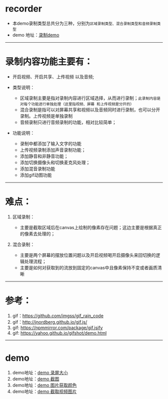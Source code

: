 # recorder
  - 本demo录制类型总共分为三种，分别为`区域录制类型、混合录制类型和音频录制类型`
  - demo 地址：[录制demo](https://he-juan.github.io/RecordVideo/recordProgram/index.html)

-----
# 录制内容功能主要有： 
  - 开启视频、开启共享、上传视频 以及音频;
   
  - 类型说明：
      -  区域录制主要是指对录制内容进行区域选择，从而进行录制；`此录制内容是对每个功能进行单独处理（这里指视频、屏幕 和上传视频是分开的）`
      -  混合录制是指可以对屏幕共享和视频以及音频同时进行录制，也可以分开录制。上传视频是单独录制
      -  音频录制只进行音频录制的功能，相对比较简单；
  - 功能说明：
      - 录制中都添加了输入文字的功能
      - 上传视频录制添加声音录制功能； 
      - 添加静音和非静音功能；
      - 添加切换摄像头和切换麦克风处理；   
      - 添加混音录制功能
      - 添加gif动图功能
   
  -------
  
# 难点：
  1. 区域录制：
     - 主要是截取区域后在canvas上绘制的像素存在问题；这边主要是根据真正的像素去处理的；
 
  2. 混合录制：
     - 主要是两个屏幕的摆放位置问题以及开启视频喝开启摄像头来回切换的逻辑处理流程； 
     - 主要是如何对获取到的流放到固定的canvas中且像素保持不变或者画质清晰     
 
 
 -------------
 
 # 参考：
  1. gif：https://github.com/imgss/gif_rain_code
  2. gif：http://jnordberg.github.io/gif.js/
  3. gif: https://npmmirror.com/package/gif.jsify
  4. gif: https://yahoo.github.io/gifshot/demo.html
  
 -------------
 
 # demo
  1. demo地址：[demo 录屏大小](https://he-juan.github.io/RecordVideo/getPosition/demo_record.html) 
  2. demo地址：[demo 截图](https://he-juan.github.io/RecordVideo/getPosition/demo4.html)  
  3. demo地址：[demo 图片获取颜色](https://he-juan.github.io/RecordVideo/getPosition/demo5.html)
  4. demo地址：[demo 截取视频图片](https://he-juan.github.io/RecordVideo/webReal/videoScreenshots/vss.html)